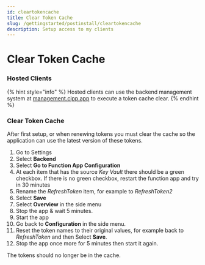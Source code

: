 ```yaml
---
id: cleartokencache
title: Clear Token Cache
slug: /gettingstarted/postinstall/cleartokencache
description: Setup access to my clients
---
```


# Clear Token Cache

### Hosted Clients

{% hint style="info" %}
Hosted clients can use the backend management system at [management.cipp.app](https://management.cipp.app) to execute a token cache clear.&#x20;
{% endhint %}

### Clear Token Cache

After first setup, or when renewing tokens you must clear the cache so the application can use the latest version of these tokens.

1. Go to Settings
2. Select **Backend**
3. Select **Go to Function App Configuration**
4. At each item that has the source _Key Vault_ there should be a green checkbox. If there is no green checkbox, restart the function app and try in 30 minutes
5. Rename the _RefreshToken_ item, for example to _RefreshToken2_
6. Select **Save**
7. Select **Overview** in the side menu
8. Stop the app & wait 5 minutes.
9. Start the app
10. Go back to **Configuration** in the side menu.
11. Reset the token names to their original values, for example back to _RefreshToken_ and then Select **Save**.
12. Stop the app once more for 5 minutes then start it again.

The tokens should no longer be in the cache.
